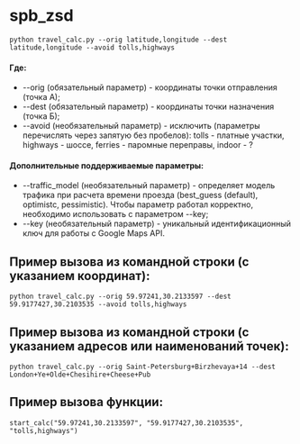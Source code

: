 # spb_zsd
`python travel_calс.py --orig latitude,longitude --dest latitude,longitude --avoid tolls,highways`

#### Где:
* --orig (обязательный параметр) - координаты точки отправления (точка А);
* --dest (обязательный параметр) - координаты точки назначения (точка Б);
* --avoid (необязательный параметр) - исключить (параметры перечислять через запятую без пробелов): tolls - платные участки, highways - шоссе, ferries - паромные переправы, indoor - ?

#### Дополнительные поддерживаемые параметры:
* --traffic_model (необязательный параметр) - определяет модель трафика при расчета времени проезда (best_guess (default), optimistc, pessimistic). Чтобы параметр работал корректно, необходимо использовать с параметром --key;
* --key (необязательный параметр) - уникальный идентификационный ключ для работы с Google Maps API.
	
## Пример вызова из командной строки (с указанием координат):
`python travel_calc.py --orig 59.97241,30.2133597 --dest 59.9177427,30.2103535 --avoid tolls,highways`

## Пример вызова из командной строки (с указанием адресов или наименований точек):
`python travel_calc.py --orig Saint-Petersburg+Birzhevaya+14 --dest London+Ye+Olde+Chesihire+Cheese+Pub`

## Пример вызова функции:
`start_calc("59.97241,30.2133597", "59.9177427,30.2103535", "tolls,highways")`
